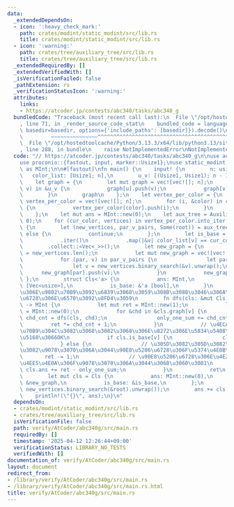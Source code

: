```yaml
---
data:
  _extendedDependsOn:
  - icon: ':heavy_check_mark:'
    path: crates/modint/static_modint/src/lib.rs
    title: crates/modint/static_modint/src/lib.rs
  - icon: ':warning:'
    path: crates/tree/auxiliary_tree/src/lib.rs
    title: crates/tree/auxiliary_tree/src/lib.rs
  _extendedRequiredBy: []
  _extendedVerifiedWith: []
  _isVerificationFailed: false
  _pathExtension: rs
  _verificationStatusIcon: ':warning:'
  attributes:
    links:
    - https://atcoder.jp/contests/abc340/tasks/abc340_g
  bundledCode: "Traceback (most recent call last):\n  File \"/opt/hostedtoolcache/Python/3.13.3/x64/lib/python3.13/site-packages/onlinejudge_verify/documentation/build.py\"\
    , line 71, in _render_source_code_stat\n    bundled_code = language.bundle(stat.path,\
    \ basedir=basedir, options={'include_paths': [basedir]}).decode()\n          \
    \         ~~~~~~~~~~~~~~~^^^^^^^^^^^^^^^^^^^^^^^^^^^^^^^^^^^^^^^^^^^^^^^^^^^^^^^^^^^^^^^^^^\n\
    \  File \"/opt/hostedtoolcache/Python/3.13.3/x64/lib/python3.13/site-packages/onlinejudge_verify/languages/rust.py\"\
    , line 288, in bundle\n    raise NotImplementedError\nNotImplementedError\n"
  code: "// https://atcoder.jp/contests/abc340/tasks/abc340_g\n\nuse auxiliary_tree::AuxiliaryTree;\n\
    use proconio::{fastout, input, marker::Usize1};\nuse static_modint::ModInt998244353\
    \ as MInt;\n\n#[fastout]\nfn main() {\n    input! {\n        n: usize,\n     \
    \   color_list: [Usize1; n],\n        u_v: [(Usize1, Usize1); n - 1],\n    }\n\
    \    let graph = {\n        let mut graph = vec![vec![]; n];\n        for &(u,\
    \ v) in &u_v {\n            graph[u].push(v);\n            graph[v].push(u);\n\
    \        }\n        graph\n    };\n    let vertex_per_color = {\n        let mut\
    \ vertex_per_color = vec![vec![]; n];\n        for (i, &color) in color_list.iter().enumerate()\
    \ {\n            vertex_per_color[color].push(i);\n        }\n        vertex_per_color\n\
    \    };\n    let mut ans = MInt::new(0);\n    let aux_tree = AuxiliaryTree::new(&graph,\
    \ 0);\n    for (cur_color, vertices) in vertex_per_color.into_iter().enumerate()\
    \ {\n        let (new_vertices, par_v_pairs, Some(root)) = aux_tree.gen_auxiliary_tree(vertices)\
    \ else {\n            continue;\n        };\n        let is_base = new_vertices\n\
    \            .iter()\n            .map(|&v| color_list[v] == cur_color)\n    \
    \        .collect::<Vec<_>>();\n        let new_graph = {\n            let len\
    \ = new_vertices.len();\n            let mut new_graph = vec![vec![]; len];\n\
    \            for (par, v) in par_v_pairs {\n                let par = new_vertices.binary_search(&par).unwrap();\n\
    \                let v = new_vertices.binary_search(&v).unwrap();\n          \
    \      new_graph[par].push(v);\n            }\n            new_graph\n       \
    \ };\n        struct Cls<'a> {\n            ans: MInt,\n            graph: &'a\
    \ [Vec<usize>],\n            is_base: &'a [bool],\n        }\n        // \u305D\
    \u306E\u9802\u70B9\u3092\u6839\u3068\u3059\u308B\u3088\u3046\u306A\u90E8\u5206\
    \u6728\u306E\u6570\u3092\u8FD4\u3059\n        fn dfs(cls: &mut Cls, v: usize)\
    \ -> MInt {\n            let mut ret = MInt::new(1);\n            let mut only_one_sum\
    \ = MInt::new(0);\n            for &chd in &cls.graph[v] {\n                let\
    \ chd_cnt = dfs(cls, chd);\n                only_one_sum += chd_cnt;\n       \
    \         ret *= chd_cnt + 1;\n            }\n            // \u4ECA\u306E\u9802\
    \u70B9\u304C\u3082\u3068\u3082\u3068\u306E\u8272\u306E\u5834\u5408\u306F\u3001\
    \u5168\u3066OK\n            if cls.is_base[v] {\n                cls.ans += ret;\n\
    \            } else {\n                // \u305D\u3082\u305D\u3082\u4E00\u3064\
    \u3082\u9078\u3070\u306A\u3044\u90E8\u5206\u6728\u306F\u5374\u4E0B\n         \
    \       ret -= 1;\n                // \u90E8\u5206\u6728\u306E\u4E2D\u30672\u3064\
    \u4EE5\u4E0A\u306F\u9078\u3070\u306A\u3044\u3068\u3060\u3081\n               \
    \ cls.ans += ret - only_one_sum;\n            }\n            ret\n        }\n\
    \        let mut cls = Cls {\n            ans: MInt::new(0),\n            graph:\
    \ &new_graph,\n            is_base: &is_base,\n        };\n        dfs(&mut cls,\
    \ new_vertices.binary_search(&root).unwrap());\n        ans += cls.ans;\n    }\n\
    \    println!(\"{}\", ans);\n}\n"
  dependsOn:
  - crates/modint/static_modint/src/lib.rs
  - crates/tree/auxiliary_tree/src/lib.rs
  isVerificationFile: false
  path: verify/AtCoder/abc340g/src/main.rs
  requiredBy: []
  timestamp: '2025-04-12 12:26:44+09:00'
  verificationStatus: LIBRARY_NO_TESTS
  verifiedWith: []
documentation_of: verify/AtCoder/abc340g/src/main.rs
layout: document
redirect_from:
- /library/verify/AtCoder/abc340g/src/main.rs
- /library/verify/AtCoder/abc340g/src/main.rs.html
title: verify/AtCoder/abc340g/src/main.rs
---
```

